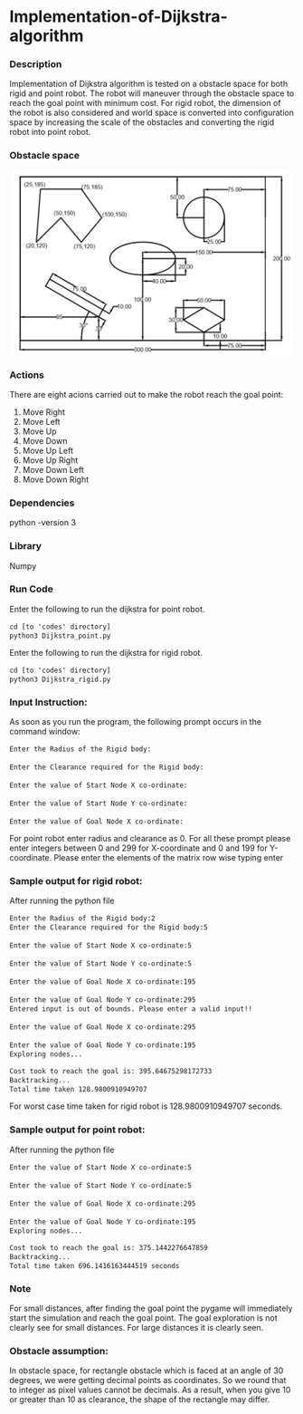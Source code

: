 # Implementation-of-Dijkstra-algorithm
### Description
Implementation of Dijkstra algorithm is tested on a obstacle space for both rigid and point robot. The robot will maneuver through the obstacle space to reach the goal point with minimum cost. For rigid robot, the dimension of the robot is also considered and world space is converted into configuration space by increasing the scale of the obstacles and converting the rigid robot into point robot.

### Obstacle space
![Obstacle space](images/obstacle_space.JPG)
### Actions
There are eight acions carried out to make the robot reach the goal point:
1. Move Right
2. Move Left
3. Move Up
4. Move Down
5. Move Up Left
6. Move Up Right
7. Move Down Left
8. Move Down Right


### Dependencies 
python -version 3   

### Library
Numpy

### Run Code
Enter the following to run the dijkstra for point robot.

```
cd [to 'codes' directory]
python3 Dijkstra_point.py
```
Enter the following to run the dijkstra for rigid robot.

```
cd [to 'codes' directory]
python3 Dijkstra_rigid.py
```

### Input Instruction:
As soon as you run the program, the following prompt occurs in the command window:
```
Enter the Radius of the Rigid body:

Enter the Clearance required for the Rigid body:

Enter the value of Start Node X co-ordinate:

Enter the value of Start Node Y co-ordinate:

Enter the value of Goal Node X co-ordinate:
```
For point robot enter radius and clearance as 0.
For all these prompt please enter integers between 0 and 299 for X-coordinate and 0 and 199 for Y-coordinate.
Please enter the elements of the matrix row wise typing enter


### Sample output for rigid robot:
After running the python file
```
Enter the Radius of the Rigid body:2
Enter the Clearance required for the Rigid body:5

Enter the value of Start Node X co-ordinate:5

Enter the value of Start Node Y co-ordinate:5

Enter the value of Goal Node X co-ordinate:195

Enter the value of Goal Node Y co-ordinate:295
Entered input is out of bounds. Please enter a valid input!!

Enter the value of Goal Node X co-ordinate:295

Enter the value of Goal Node Y co-ordinate:195
Exploring nodes...
```
```
Cost took to reach the goal is: 395.64675298172733
Backtracking...
Total time taken 128.9800910949707
```
For worst case time taken for rigid robot is 128.9800910949707 seconds.

### Sample output for point robot:
After running the python file
```
Enter the value of Start Node X co-ordinate:5

Enter the value of Start Node Y co-ordinate:5

Enter the value of Goal Node X co-ordinate:295

Enter the value of Goal Node Y co-ordinate:195
Exploring nodes...
```
```
Cost took to reach the goal is: 375.1442276647859
Backtracking...
Total time taken 696.1416163444519 seconds
```

### Note
For small distances, after finding the goal point the pygame will immediately start the simulation and reach the goal point. The goal exploration is not clearly see for small distances. For large distances it is clearly seen.

### Obstacle assumption:
In obstacle space, for rectangle obstacle which is faced at an angle of 30 degrees, we were getting decimal points as coordinates. So we round that to integer as pixel values cannot be decimals. As a result, when you give 10 or greater than 10 as clearance, the shape of the rectangle may differ.